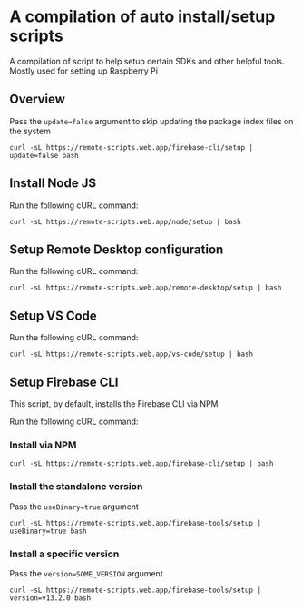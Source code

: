 # A compilation of auto install/setup scripts

A compilation of script to help setup certain SDKs and other helpful tools. Mostly used for setting up Raspberry Pi

## Overview

Pass the `update=false` argument to skip updating the package index files on the system

```shell
curl -sL https://remote-scripts.web.app/firebase-cli/setup | update=false bash
```

## Install Node JS

Run the following cURL command:

```shell
curl -sL https://remote-scripts.web.app/node/setup | bash
```

## Setup Remote Desktop configuration

Run the following cURL command:

```shell
curl -sL https://remote-scripts.web.app/remote-desktop/setup | bash
```

## Setup VS Code

Run the following cURL command:

```shell
curl -sL https://remote-scripts.web.app/vs-code/setup | bash
```

## Setup Firebase CLI

This script, by default, installs the Firebase CLI via NPM

Run the following cURL command:

### Install via NPM

```shell
curl -sL https://remote-scripts.web.app/firebase-cli/setup | bash
```

### Install the standalone version

Pass the `useBinary=true` argument

```shell
curl -sL https://remote-scripts.web.app/firebase-tools/setup | useBinary=true bash
```

### Install a specific version

Pass the `version=SOME_VERSION` argument

```shell
curl -sL https://remote-scripts.web.app/firebase-tools/setup | version=v13.2.0 bash
```
